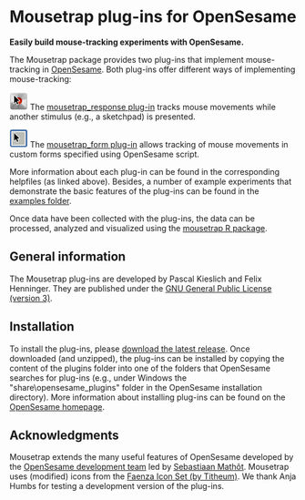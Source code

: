 # Mousetrap plug-ins for OpenSesame

__Easily build mouse-tracking experiments with OpenSesame.__


The Mousetrap package provides two plug-ins that implement mouse-tracking in [OpenSesame](http://osdoc.cogsci.nl/).
Both plug-ins offer different ways of implementing mouse-tracking:

![alt text](plugins/mousetrap_response/mousetrap_response_large.png "mousetrap_response plug-in") The [mousetrap_response plug-in](plugins/mousetrap_response/mousetrap_response.md) tracks mouse movements while another stimulus (e.g., a sketchpad) is presented.

![alt text](plugins/mousetrap_form/mousetrap_form_large.png "mousetrap_form plug-in") The [mousetrap_form plug-in](plugins/mousetrap_form/mousetrap_form.md) allows tracking of mouse movements in custom forms specified using OpenSesame script.

More information about each plug-in can be found in the corresponding helpfiles (as linked above).
Besides, a number of example experiments that demonstrate the basic features of the plug-ins can be found in the [examples folder](examples).

Once data have been collected with the plug-ins, the data can be processed, analyzed and visualized using the [mousetrap R package](https://github.com/PascalKieslich/mousetrap).


## General information
The Mousetrap plug-ins are developed by Pascal Kieslich and Felix Henninger.
They are published under the [GNU General Public License (version 3)](LICENSE).

## Installation
To install the plug-ins, please [download the latest release](https://github.com/PascalKieslich/mousetrap-os/releases).
Once downloaded (and unzipped), the plug-ins can be installed by copying the content of the plugins folder into one of the folders that OpenSesame searches for plug-ins
(e.g., under Windows the "share\opensesame_plugins" folder in the OpenSesame installation directory).
More information about installing plug-ins can be found on the [OpenSesame homepage](http://osdoc.cogsci.nl/manual/environment/#installing-plugins-and-extensions).

## Acknowledgments
Mousetrap extends the many useful features of OpenSesame developed by the [OpenSesame development team](http://osdoc.cogsci.nl/team/) led by [Sebastiaan Mathôt](http://www.cogsci.nl/smathot).
Mousetrap uses (modified) icons from the [Faenza Icon Set (by Titheum)](http://tiheum.deviantart.com/art/Faenza-Icons-173323228). We thank Anja Humbs for testing a development version of the plug-ins.
